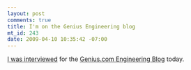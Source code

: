 ```yaml
--- 
layout: post
comments: true
title: I'm on the Genius Engineering blog
mt_id: 243
date: 2009-04-10 10:35:42 -07:00
---
```

[I was interviewed](http://eng.genius.com/blog/2009/04/10/team-focus-drew-stephens/) for the [Genius.com Engineering Blog](http://eng.genius.com/blog) today.
